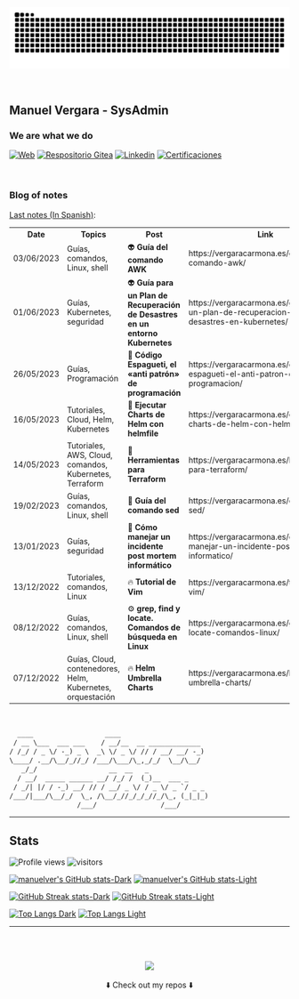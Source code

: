 ![snake](https://github.com/Platane/snk/raw/output/github-contribution-grid-snake.svg)

<br>

## Manuel Vergara - SysAdmin

### We are what we do

[![Web](https://img.shields.io/badge/vergaracarmona.es-yellow?style=for-the-badge)](https://vergaracarmona.es) 
[![Respositorio Gitea](https://img.shields.io/badge/Gitea-green?style=for-the-badge)](https://gitea.vergaracarmona.es/manuelver)
[![Linkedin](https://img.shields.io/badge/Linkedin-blue?style=for-the-badge)](https://www.linkedin.com/in/manu-vergara)
[![Certificaciones](https://img.shields.io/badge/Certificaciones-orange?style=for-the-badge)](https://vergaracarmona.es/certificaciones)

<br>

### Blog of notes 

[Last notes (In Spanish)](https://vergaracarmona.es/apuntes):

<table>
  <tr><th>Date</th><th>Topics</th><th>Post</th><th>Link<th/></tr>
<!-- APUNTES:START --><tr><td>03/06/2023</td><td>Guías, comandos, Linux, shell</td><td>👽 <b>Guía del comando AWK</b></td><td>https://vergaracarmona.es/guia-del-comando-awk/</td></tr><tr><td>01/06/2023</td><td>Guías, Kubernetes, seguridad</td><td>👽 <b>Guía para un Plan de Recuperación de Desastres en un entorno Kubernetes</b></td><td>https://vergaracarmona.es/guia-para-un-plan-de-recuperacion-de-desastres-en-kubernetes/</td></tr><tr><td>26/05/2023</td><td>Guías, Programación</td><td>📱 <b>Código Espagueti, el «anti patrón» de programación</b></td><td>https://vergaracarmona.es/codigo-espagueti-el-anti-patron-de-programacion/</td></tr><tr><td>16/05/2023</td><td>Tutoriales, Cloud, Helm, Kubernetes</td><td>🤖 <b>Ejecutar Charts de Helm con helmfile</b></td><td>https://vergaracarmona.es/ejecutar-charts-de-helm-con-helmfile/</td></tr><tr><td>14/05/2023</td><td>Tutoriales, AWS, Cloud, comandos, Kubernetes, Terraform</td><td>🦾 <b>Herramientas para Terraform</b></td><td>https://vergaracarmona.es/herramientas-para-terraform/</td></tr><tr><td>19/02/2023</td><td>Guías, comandos, Linux, shell</td><td>💫 <b>Guía del comando sed</b></td><td>https://vergaracarmona.es/comando-sed/</td></tr><tr><td>13/01/2023</td><td>Guías, seguridad</td><td>🌻 <b>Cómo manejar un incidente post mortem informático</b></td><td>https://vergaracarmona.es/como-manejar-un-incidente-post-mortem-informatico/</td></tr><tr><td>13/12/2022</td><td>Tutoriales, comandos, Linux</td><td>🔥 <b>Tutorial de Vim</b></td><td>https://vergaracarmona.es/tutorial-de-vim/</td></tr><tr><td>08/12/2022</td><td>Guías, comandos, Linux, shell</td><td>⚙️ <b>grep, find y locate. Comandos de búsqueda en Linux</b></td><td>https://vergaracarmona.es/grep-find-locate-comandos-linux/</td></tr><tr><td>07/12/2022</td><td>Guías, Cloud, contenedores, Helm, Kubernetes, orquestación</td><td>🔥 <b>Helm Umbrella Charts</b></td><td>https://vergaracarmona.es/helm-umbrella-charts/</td></tr><!-- APUNTES:END -->
</table>
<br>

```
  ____                  ____                      
 / __ \___  ___ ___    / __/__  __ _____________  
/ /_/ / _ \/ -_) _ \  _\ \/ _ \/ // / __/ __/ -_) 
\____/ .__/\__/_//_/ /___/\___/\_,_/_/  \__/\__/  
   _/_/                  __  __   _               
  / __/  _____ ______ __/ /_/ /  (_)__  ___ _     
 / _/| |/ / -_) __/ // / __/ _ \/ / _ \/ _ `/ _ _ 
/___/|___/\__/_/  \_, /\__/_//_/_/_//_/\_, (_|_|_)
                 /___/                /___/       
```

---
## Stats
![Profile views](https://komarev.com/ghpvc/?username=manuelver&color=lightgrey)
![visitors](https://visitor-badge.glitch.me/badge?page_id=manuelver.manuelver)

[![manuelver's GitHub stats-Dark](https://github-readme-stats.vercel.app/api?username=manuelver&show_icons=true&theme=dark#gh-dark-mode-only)](https://github.com/manuelver/github-readme-stats#gh-dark-mode-only)
[![manuelver's GitHub stats-Light](https://github-readme-stats.vercel.app/api?username=manuelver&show_icons=true&theme=default#gh-light-mode-only)](https://github.com/manuelver/github-readme-stats#gh-light-mode-only)

[![GitHub Streak stats-Dark](https://github-readme-streak-stats.herokuapp.com/?user=manuelver&theme=dark#gh-dark-mode-only)](https://github.com/manuelver/github-readme-stats#gh-dark-mode-only)
[![GitHub Streak stats-Light](https://github-readme-streak-stats.herokuapp.com/?user=manuelver&theme=default#gh-light-mode-only)](https://github.com/manuelver/github-readme-stats#gh-light-mode-only)

[![Top Langs Dark](https://github-readme-stats.vercel.app/api/top-langs/?username=manuelver&layout=compact&theme=dark#gh-dark-mode-only)](https://github.com/manuelver/github-readme-stats#gh-dark-mode-only)
[![Top Langs Light](https://github-readme-stats.vercel.app/api/top-langs/?username=manuelver&layout=compact&theme=light#gh-light-mode-only)](https://github.com/manuelver/github-readme-stats#gh-light-mode-only)

---

<br><br>

<p align="center">
    <img src="https://media.giphy.com/media/NTur7XlVDUdqM/giphy.gif" width="70%"/>
</p>

<p align="center">
 ⬇️  Check out my repos  ⬇️ 
</p>
